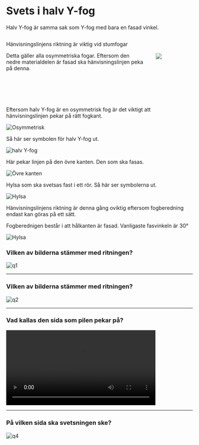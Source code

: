 # Svets i halv Y-fog

Halv Y-fog är samma sak som Y-fog med bara en fasad vinkel.

<div style="display:flex; margin-bottom:5rem;align-items: center;">
    <div>
    <p>Hänvisningslinjens riktning är viktig vid stumfogar</p>
    <p>Detta gäller alla osymmetriska fogar. Eftersom den nedre materialdelen är fasad ska hänvisningslinjen peka på denna.</p>
    </div>
    <div style="margin-left: 2rem">
    <img style="min-width: 100px" src="halvyfog.jpg">
    </div>
</div>

Eftersom halv Y-fog är en osymmetrisk fog är det viktigt att hänvisningslinjen pekar på rätt fogkant.

![Osymmetrisk](osymm.jpg)

Så här ser symbolen för halv Y-fog ut.

![halv Y-fog](hyfog.jpg)

Här pekar linjen på den övre kanten. Den som ska fasas.

![Övre kanten](ovre_kant.jpg)

Hylsa som ska svetsas fast i ett rör. Så här ser symbolerna ut.

![Hylsa](hylsa.jpg)

Hänvisningslinjens riktning är denna gång oviktig eftersom fogberedning endast kan göras på ett sätt.

Fogberednigen består i att hålkanten är fasad. Vanligaste fasvinkeln är 30&deg;

![Hylsa](fasvinkel.jpg)

### Vilken av bilderna stämmer med ritningen?

![q1](yq1.jpg)


<yq1/>

<hr>

### Vilken av bilderna stämmer med ritningen?

![q2](yq2.jpg)

<yq2/>

<hr>

### Vad kallas den sida som pilen pekar på?

<div class="videoSize">
<video width="80%" controlsList="nodownload" autoplay loop>
 <source src="y-fog.mp4" type="video/mp4">
</video>
</div>

<yq3/>

<hr>

### På vilken sida ska svetsningen ske?

![q4](yq4.jpg)

<yq4/>